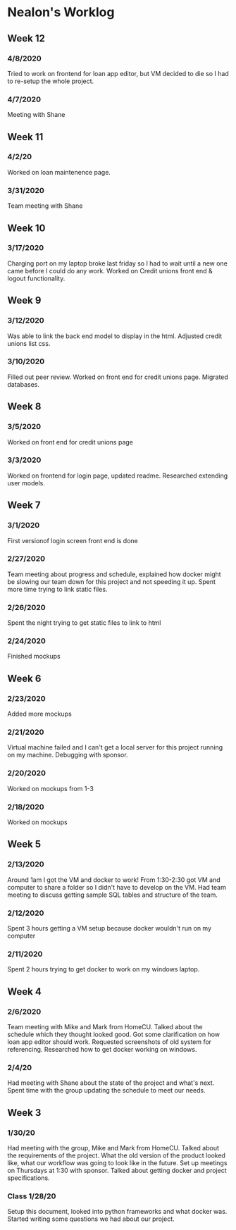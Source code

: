 # Nealon's Worklog

## Week 12

### 4/8/2020
Tried to work on frontend for loan app editor, but 
VM decided to die so I had to re-setup the whole project.

### 4/7/2020
Meeting with Shane

## Week 11

### 4/2/20
Worked on loan maintenence page.

### 3/31/2020
Team meeting with Shane

## Week 10

### 3/17/2020
Charging port on my laptop broke last friday so I had to wait until a new one came before I could do any work.
Worked on Credit unions front end & logout functionality.

## Week 9

### 3/12/2020
Was able to link the back end model to display in the html. Adjusted credit unions list css.

### 3/10/2020
Filled out peer review. Worked on front end for credit unions page. Migrated databases.

## Week 8

### 3/5/2020
Worked on front end for credit unions page

### 3/3/2020
Worked on frontend for login page, updated readme. Researched extending user models.

## Week 7

### 3/1/2020
First versionof login screen front end is done

### 2/27/2020
Team meeting about progress and schedule, explained how docker might be slowing our team down for this project and not speeding it up. Spent more time trying to link static files.

### 2/26/2020
Spent the night trying to get static files to link to html

### 2/24/2020
Finished mockups

## Week 6

### 2/23/2020
Added more mockups

### 2/21/2020
Virtual machine failed and I can't get a local server for this project running on my machine. Debugging with sponsor.

### 2/20/2020
Worked on mockups from 1-3

### 2/18/2020
Worked on mockups

## Week 5

### 2/13/2020
Around 1am I got the VM and docker to work!
From 1:30-2:30 got VM and computer to share a folder so I didn't have to develop on the VM.
Had team meeting to discuss getting sample SQL tables and structure of the team.

### 2/12/2020
Spent 3 hours getting a VM setup because docker wouldn't run on my computer

### 2/11/2020
Spent 2 hours trying to get docker to work on my windows laptop.

## Week 4

### 2/6/2020
Team meeting with Mike and Mark from HomeCU. Talked about the schedule which they thought looked good. Got some clarification on how loan app editor should work. Requested screenshots of old system for referencing. Researched how to get docker working on windows.

### 2/4/20
Had meeting with Shane about the state of the project and what's next. Spent time with the group updating the schedule to meet our needs.

## Week 3

### 1/30/20
Had meeting with the group, Mike and Mark from HomeCU. Talked about the requirements of the project. What the old version of the product looked like, what our workflow was going to look like in the future. Set up meetings on Thursdays at 1:30 with sponsor. Talked about getting docker and project specifications. 

### Class 1/28/20
Setup this document, looked into python frameworks and what docker was. Started writing some questions we had about our project.